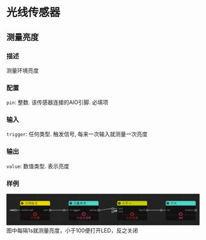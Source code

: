光线传感器
======
## 测量亮度

### 描述

测量环境亮度

### 配置

`pin`: 整数. 该传感器连接的AIO引脚. 必填项

### 输入

`trigger`: 任何类型. 触发信号, 每来一次输入就测量一次亮度

### 输出

`value`: 数值类型. 表示亮度

### 样例

![example](./pic/light_led.zh-CN.jpg)
图中每隔1s就测量亮度，小于100便打开LED，反之关闭